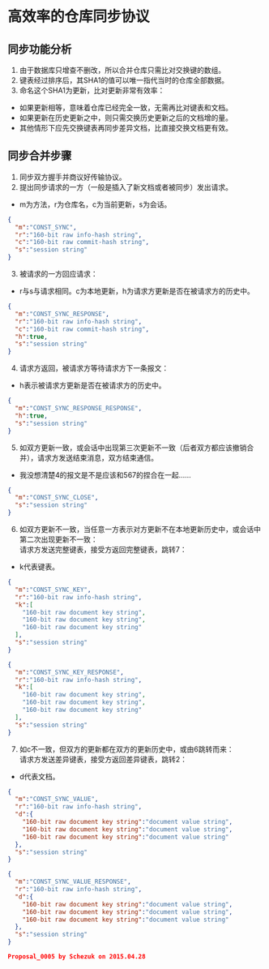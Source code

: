 # 高效率的仓库同步协议

## 同步功能分析

1. 由于数据库只增查不删改，所以合并仓库只需比对交换键的数组。
2. 键表经过排序后，其SHA1的值可以唯一指代当时的仓库全部数据。
3. 命名这个SHA1为更新，比对更新非常有效率：
  - 如果更新相等，意味着仓库已经完全一致，无需再比对键表和文档。
  - 如果更新在历史更新之中，则只需交换历史更新之后的文档增的量。
  - 其他情形下应先交换键表再同步差异文档，比直接交换文档更有效。

## 同步合并步骤

1. 同步双方握手并商议好传输协议。
2. 提出同步请求的一方（一般是插入了新文档或者被同步）发出请求。
  - m为方法，r为仓库名，c为当前更新，s为会话。
  ```json
  {
    "m":"CONST_SYNC",
    "r":"160-bit raw info-hash string",
    "c":"160-bit raw commit-hash string",
    "s":"session string"
  }
  ```
3. 被请求的一方回应请求：
  - r与s与请求相同。c为本地更新，h为请求方更新是否在被请求方的历史中。
  ```json
  {
    "m":"CONST_SYNC_RESPONSE",
    "r":"160-bit raw info-hash string",
    "c":"160-bit raw commit-hash string",
    "h":true,
    "s":"session string"
  }
  ```
4. 请求方返回，被请求方等待请求方下一条报文：
  - h表示被请求方更新是否在被请求方的历史中。
  ```json
  {
    "m":"CONST_SYNC_RESPONSE_RESPONSE",
    "h":true,
    "s":"session string"
  }
  ```
5. 如双方更新一致，或会话中出现第三次更新不一致（后者双方都应该撤销合并），请求方发送结束消息，双方结束通信。   
  - 我没想清楚4的报文是不是应该和567的捏合在一起……
  ```json
  {
    "m":"CONST_SYNC_CLOSE",
    "s":"session string"
  }
  ```
6. 如双方更新不一致，当任意一方表示对方更新不在本地更新历史中，或会话中第二次出现更新不一致：   
   请求方发送完整键表，接受方返回完整键表，跳转7：    
  - k代表键表。
  ```json
  {
    "m":"CONST_SYNC_KEY",
    "r":"160-bit raw info-hash string",
    "k":[
      "160-bit raw document key string",
      "160-bit raw document key string",
      "160-bit raw document key string"
    ],
    "s":"session string"
  }
  ```
  ```json
  {
    "m":"CONST_SYNC_KEY_RESPONSE",
    "r":"160-bit raw info-hash string",
    "k":[
      "160-bit raw document key string",
      "160-bit raw document key string",
      "160-bit raw document key string"
    ],
    "s":"session string"
  }
  ```
7. 如c不一致，但双方的更新都在双方的更新历史中，或由6跳转而来：   
   请求方发送差异键表，接受方返回差异键表，跳转2：    
  - d代表文档。
  ```json
  {
    "m":"CONST_SYNC_VALUE",
    "r":"160-bit raw info-hash string",
    "d":{
      "160-bit raw document key string":"document value string",
      "160-bit raw document key string":"document value string",
      "160-bit raw document key string":"document value string"
    },
    "s":"session string"
  }
  ```
  ```json
  {
    "m":"CONST_SYNC_VALUE_RESPONSE",
    "r":"160-bit raw info-hash string",
    "d":{
      "160-bit raw document key string":"document value string",
      "160-bit raw document key string":"document value string",
      "160-bit raw document key string":"document value string"
    },
    "s":"session string"
  }

Proposal_0005 by Schezuk on 2015.04.28
